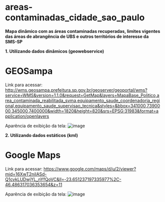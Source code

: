 # areas-contaminadas_cidade_sao_paulo
<strong>Mapa dinâmico com as áreas contaminadas recuperadas, limites vigentes das áreas de abrangência de UBS e outros territórios de interesse da SMS-SP</strong>

<strong>1. Utilizando dados dinâmicos (geowebservice)</strong>
# GEOSampa
Link para acessar: http://wms.geosampa.prefeitura.sp.gov.br/geoserver/geoportal/wms?service=WMS&version=1.1.0&request=GetMap&layers=MapaBase_Politico,area_contaminada_reabilitada_svma,equipamento_saude_coordenadoria_regional,equipamento_saude_supervisao_tecnica&styles=&bbox=341000,7390000,345000,7400000&width=1820&height=820&srs=EPSG:31983&format=application/openlayers

Aparência de exibição da tela: ![image](https://github.com/gisa-ceinfo-sms-sp/areas-contaminadas_cidade_sao_paulo/assets/75272641/0cb45bae-1b96-4b56-847d-7e93e6ed5f84)


<strong>2. Utilizando dados estáticos (kml)</strong>
# Google Maps
Link para acessar: https://www.google.com/maps/d/u/2/viewer?mid=16XwT2niIASd-Q1cvkLUDwjYL_nYfQoVC&ll=-23.651237197335977%2C-46.486317036353654&z=11

Aparência de exibição da tela: ![image](https://github.com/gisa-ceinfo-sms-sp/areas-contaminadas_cidade_sao_paulo/assets/75272641/ed56e660-dcf5-44c7-860e-4d7378519ff8)

